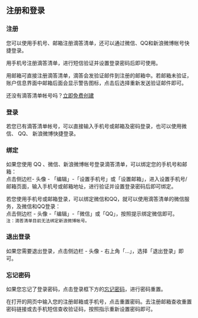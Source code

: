 ## 注册和登录

### 注册

您可以使用手机号、邮箱注册滴答清单，还可以通过微信、QQ和新浪微博帐号快捷登录。

用手机号注册滴答清单，进行短信验证并设置登录密码后即可使用。

用邮箱可直接注册滴答清单，滴答会发验证邮件到注册的邮箱中。若邮箱未验证，账户信息界面中邮箱后面会显示警告图标，点击后选择重新发送验证邮件即可。

还没有滴答清单帐号吗？[立即免费创建](https://dida365.com/signup)


### 登录

若您已有滴答清单帐号，可以直接输入手机号或邮箱及密码登录，也可以使用微信、 QQ、 新浪微博快捷登录。

### 绑定

如果您使用 QQ 、微信、新浪微博帐号登录滴答清单，可以绑定您的手机号和邮箱： <br>点击侧边栏- 头像 - 「编辑」-「设置手机号」或「设置邮箱」，进入设置手机号/邮箱页面，输入手机号或邮箱地址，进行验证并设置登录密码后即可绑定。

若您使用手机号或邮箱登录，可以绑定微信和QQ，就可以使用滴答清单的微信服务，及微信和QQ登录： <br>点击侧边栏 - 头像 -「编辑」-「微信」或「QQ」，按照提示绑定微信即可。 <br>`注：滴答清单目前无法绑定新浪微博帐号。`


### 退出登录

如果您需要退出登录，点击侧边栏 - 头像 - 右上角「…」，选择「退出登录」即可。

### 忘记密码

如果您忘记了登录密码，点击登录框下方的[忘记密码](https://www.dida365.com/sign/requestRestPassword)，进行密码重置。

在打开的网页中输入您的注册邮箱或手机号，点击重置密码。去注册邮箱查收重置密码链接或去手机短信查收验证码，按照指示重新设置密码即可。